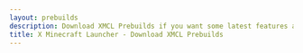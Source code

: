 ```yaml
---
layout: prebuilds
description: Download XMCL Prebuilds if you want some latest features and cannot wait for the next release!
title: X Minecraft Launcher - Download XMCL Prebuilds
---
```

